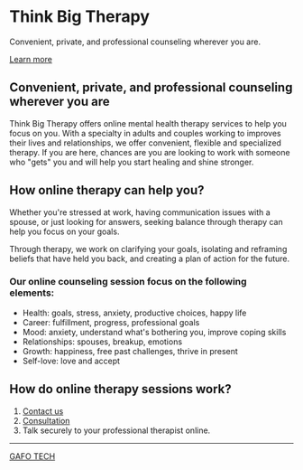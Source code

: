 # Think Big Therapy
Convenient, private, and professional counseling wherever you are.

[Learn more](https://www.thinkbigtherapy.com)


## Convenient, private, and professional counseling wherever you are

Think Big Therapy offers online mental health therapy services to help you focus on you. With a specialty in adults and couples working to improves their lives and relationships, we offer convenient, flexible and specialized therapy. If you are here, chances are you are looking to work with someone who "gets" you and will help you start healing and shine stronger.


## How online therapy can help you?

Whether you're stressed at work, having communication issues with a spouse, or just looking for answers, seeking balance through therapy can help you focus on your goals.

Through therapy, we work on clarifying your goals, isolating and reframing beliefs that have held you back, and creating a plan of action for the future.

### Our online counseling session focus on the following elements:

- Health: goals, stress, anxiety, productive choices, happy life
- Career: fulfillment, progress, professional goals
- Mood: anxiety, understand what's bothering you, improve coping skills
- Relationships: spouses, breakup, emotions
- Growth: happiness, free past challenges, thrive in present
- Self-love: love and accept


## How do online therapy sessions work?

1. [Contact us](https://www.thinkbigtherapy.com/contact/us.html)
2. [Consultation](https://www.thinkbigtherapy.com/contact/request.html)
3. Talk securely to your professional therapist online.

---

[GAFO TECH](https://gafo.tech)
